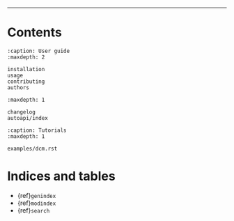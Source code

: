 ```{include} ../README.md
```

---

# Contents

```{toctree}
:caption: User guide
:maxdepth: 2

installation
usage
contributing
authors
```

```{toctree}
:maxdepth: 1

changelog
autoapi/index
```

```{toctree}
:caption: Tutorials
:maxdepth: 1

examples/dcm.rst
```

# Indices and tables

- {ref}`genindex`
- {ref}`modindex`
- {ref}`search`

